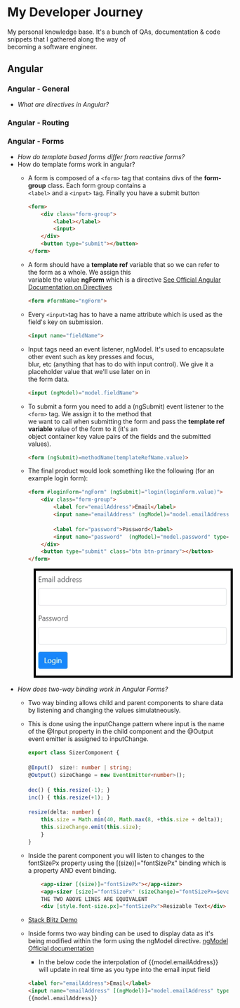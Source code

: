# My Developer Journey

My personal knowledge base. It's a bunch of QAs, documentation &amp; code snippets that I gathered along the way of  
becoming a software engineer.

## Angular

### Angular - General  

- *What are directives in Angular?*  

### Angular - Routing

### Angular - Forms

- *How do template based forms differ from reactive forms?*  
- How do template forms work in angular?
  - A form is composed of a `<form>` tag that contains divs of the **form-group** class. Each form group contains a  
  `<label>` and a `<input>` tag. Finally you have a submit button
  
    ```html
    <form>
        <div class="form-group">
            <label></label>
            <input>
        </div>
        <button type="submit"></button>
    </form>
    ```

  - A form should have a  **template ref** variable that so we can refer to the form as a whole.  We assign this  
  variable the value **ngForm** which is a directive [See Official Angular Documentation on Directives](https://angular.io/guide/attribute-directives)

    ```html
    <form #formName="ngForm">
    ```

  - Every `<input>`tag has to have a name attribute which is used as the field's key on submission.  
  
    ```html
    <input name="fieldName">
    ```  

  - Input tags need an event listener, ngModel. It's used to encapsulate other event such as key presses and focus,  
  blur, etc (anything that has to do with input control).  We give it a placeholder value that we'll use later on in  
  the form data.  
  
    ```html
    <input (ngModel)="model.fieldName">
    ```  

  - To submit a form you need to add a (ngSubmit) event listener to the `<form>` tag. We assign it to the method that  
  we want to call when submitting the form and pass the **template ref variable** value of the form to it (it's an  
  object container key value pairs of the fields and the submitted values).

    ```html
    <form (ngSubmit)=methodName(templateRefName.value)>

    ```

  - The final product would look something like the following (for an example login form):

    ```html
    <form #loginForm="ngForm" (ngSubmit)="login(loginForm.value)">
        <div class="form-group">
            <label for="emailAddress">Email</label>
            <input name="emailAddress" (ngModel)="model.emailAddress" type="email" class="form-control" id="emailAddress">

            <label for="password">Password</label>
            <input name="password"  (ngModel)="model.password" type="password" class="form-control" id="password">
        </div>
        <button type="submit" class="btn btn-primary"></button>
    </form>

    ```

<p align="left" style="padding-left:60px;">
    <img style="border: 5px solid black" width=500px src="assets/angular/angular-1.png">
</p>

- *How does two-way binding work in Angular Forms?*  

  - Two way binding allows child and parent components to share data by listening and changing the values simulatneously.
  - This is done using the inputChange pattern where input is the name of the @Input property in the child component and 
  the @Output event emitter is assigned to inputChange.

    ```typescript
    export class SizerComponent {

    @Input()  size!: number | string;
    @Output() sizeChange = new EventEmitter<number>();

    dec() { this.resize(-1); }
    inc() { this.resize(+1); }

    resize(delta: number) {
        this.size = Math.min(40, Math.max(8, +this.size + delta));
        this.sizeChange.emit(this.size);
        }
    }
    ```

  - Inside the parent component you will listen to changes to the fontSizePx property using the [(size)]="fontSizePx"
  binding which is a property AND event binding.

    ```html
        <app-sizer [(size)]="fontSizePx"></app-sizer>
        <app-sizer [size]="fontSizePx" (sizeChange)="fontSizePx=$event"></app-sizer>
        THE TWO ABOVE LINES ARE EQUIVALENT
        <div [style.font-size.px]="fontSizePx">Resizable Text</div>
    ```

  - [Stack Blitz Demo](https://stackblitz.com/edit/angular-ivy-q95zif?file=src/app/app.component.html)
  - Inside forms two way binding can be used to display data as it's being modified within the form using the ngModel
  directive. [ngModel Official documentation](https://angular.io/guide/built-in-directives#ngModel)
    - In the below code the interpolation of {{model.emailAddress}} will update in real time as you type into the email
    input field

    ```html
    <label for="emailAddress">Email</label>
    <input name="emailAddress" [(ngModel)]="model.emailAddress" type="email" class="form-control" id="emailAddress">
    {{model.emailAddress}}
    ```
